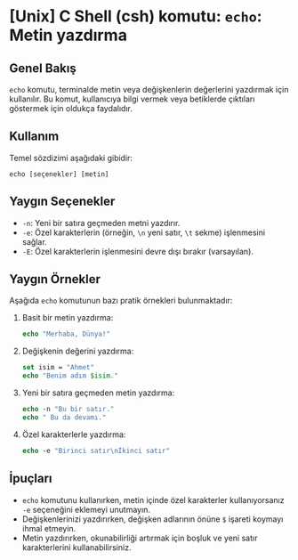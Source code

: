 # [Unix] C Shell (csh) komutu: `echo`: Metin yazdırma

## Genel Bakış
`echo` komutu, terminalde metin veya değişkenlerin değerlerini yazdırmak için kullanılır. Bu komut, kullanıcıya bilgi vermek veya betiklerde çıktıları göstermek için oldukça faydalıdır.

## Kullanım
Temel sözdizimi aşağıdaki gibidir:

```
echo [seçenekler] [metin]
```

## Yaygın Seçenekler
- `-n`: Yeni bir satıra geçmeden metni yazdırır.
- `-e`: Özel karakterlerin (örneğin, `\n` yeni satır, `\t` sekme) işlenmesini sağlar.
- `-E`: Özel karakterlerin işlenmesini devre dışı bırakır (varsayılan).

## Yaygın Örnekler
Aşağıda `echo` komutunun bazı pratik örnekleri bulunmaktadır:

1. Basit bir metin yazdırma:
   ```csh
   echo "Merhaba, Dünya!"
   ```

2. Değişkenin değerini yazdırma:
   ```csh
   set isim = "Ahmet"
   echo "Benim adım $isim."
   ```

3. Yeni bir satıra geçmeden metin yazdırma:
   ```csh
   echo -n "Bu bir satır."
   echo " Bu da devamı."
   ```

4. Özel karakterlerle yazdırma:
   ```csh
   echo -e "Birinci satır\nİkinci satır"
   ```

## İpuçları
- `echo` komutunu kullanırken, metin içinde özel karakterler kullanıyorsanız `-e` seçeneğini eklemeyi unutmayın.
- Değişkenlerinizi yazdırırken, değişken adlarının önüne `$` işareti koymayı ihmal etmeyin.
- Metin yazdırırken, okunabilirliği artırmak için boşluk ve yeni satır karakterlerini kullanabilirsiniz.